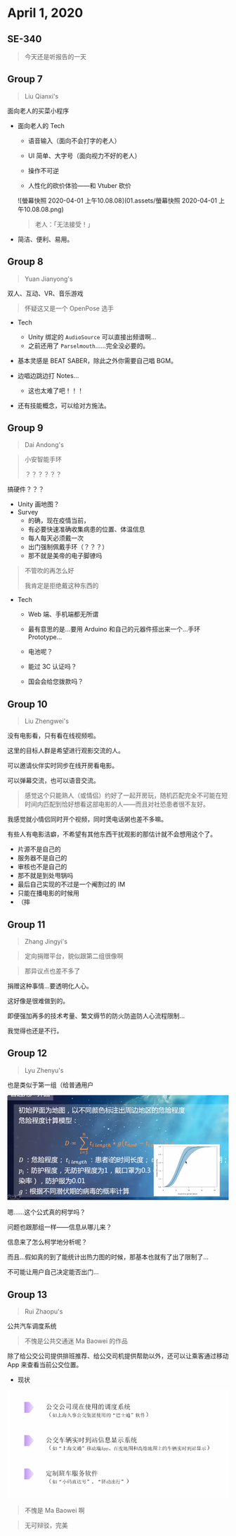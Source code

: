 # April 1, 2020

## SE-340

> 今天还是听报告的一天

## Group 7

> Liu Qianxi's

面向老人的买菜小程序

* 面向老人的 Tech

	* 语音输入（面向不会打字的老人）
	* UI 简单、大字号（面向视力不好的老人）
	* 操作不可逆

	* 人性化的砍价体验——和 Vtuber 砍价

	![螢幕快照 2020-04-01 上午10.08.08](01.assets/螢幕快照 2020-04-01 上午10.08.08.png)

	> 老人：「无法接受！」

* 简洁、便利、易用。

## Group 8

> Yuan Jianyong's

双人、互动、VR、音乐游戏

> 怀疑这又是一个 OpenPose 选手

* Tech
	* Unity 绑定的 `AudioSource` 可以直接出频谱啊…
	* 之前还用了 `Parselmouth`……完全没必要的。
* 基本灵感是 BEAT SABER，除此之外你需要自己唱 BGM。

* 边唱边跳边打 Notes…
	* 这也太难了吧！！！

* 还有技能概念，可以给对方施法。

## Group 9

> Dai Andong's

> 小安智能手环
>
> ？？？？？？

搞硬件？？？

* Unity 画地图？
* Survey
	* 的确，现在疫情当前，
	* 有必要快速准确收集病患的位置、体温信息
	* 每人每天必须戴一次
	* 出门强制佩戴手环（？？？）
	* 那不就是美帝的电子脚镣吗

> 不管吹的再怎么好
>
> 我肯定是拒绝戴这种东西的

* Tech	

	* Web 端、手机端都无所谓
	* 最有意思的是…要用 Arduino 和自己的元器件搭出来一个…手环 Prototype…
	* 电池呢？

	* 能过 3C 认证吗？
	* 国会会给您拨款吗？

## Group 10

> Liu Zhengwei's

没有电影看，只有看在线视频啦。

这里的目标人群是希望进行观影交流的人。

可以邀请伙伴实时同步在线开房看电影。

可以弹幕交流，也可以语音交流。

> 感觉这个只能熟人（或情侣）约好了一起开房玩，随机匹配完全不可能在短时间内匹配到恰好想看这部电影的人——而且对社恐患者很不友好。

我感觉就小情侣同时开个视频，同时煲电话粥也差不多嘛。

有些人有电影洁癖，不希望有其他东西干扰观影的那估计就不会想用这个了。

* 片源不是自己的
* 服务器不是自己的
* 审核也不是自己的
* 那不就是到处甩锅吗
* 最后自己实现的不过是一个阉割过的 IM
* 只能在播电影的时候用
* （摔

## Group 11

> Zhang Jingyi's

> 定向捐赠平台，貌似跟第二组很像啊

> 那异议点也差不多了

捐赠这种事情…要透明化人心。

这好像是很难做到的。

即便强加再多的技术考量、繁文缛节的防火防盗防人心流程限制…

我觉得也还是不行。

## Group 12

> Lyu Zhenyu's

也是类似于第一组（给普通用户

![image-20200401111718688](01.assets/image-20200401111718688.png)

嗯……这个公式真的柯学吗？

问题也跟那组一样——信息从哪儿来？

信息来了怎么柯学地分析呢？

而且…假如真的到了能统计出热力图的时候，那基本也就有了出了限制了…

不可能让用户自己决定能否出门…

## Group 13

> Rui Zhaopu's

公共汽车调度系统

> 不愧是公共交通迷 Ma Baowei 的作品

除了给公交公司提供排班推荐、给公交司机提供帮助以外，还可以让乘客通过移动 App 来查看当前公交位置。

* 现状

![image-20200401113406843](01.assets/image-20200401113406843.png)

> 不愧是 Ma Baowei 啊

> 无可辩驳，完美